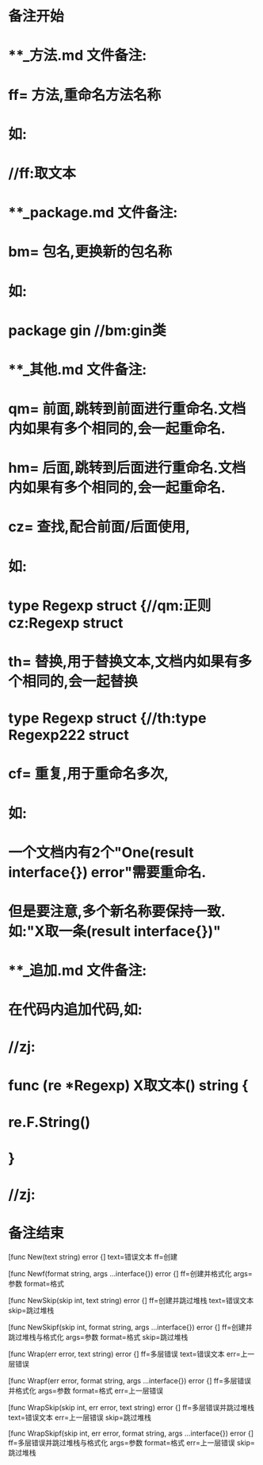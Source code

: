 # 备注开始
# **_方法.md 文件备注:
# ff= 方法,重命名方法名称
# 如:
# //ff:取文本

# **_package.md 文件备注:
# bm= 包名,更换新的包名称 
# 如: 
# package gin //bm:gin类

# **_其他.md 文件备注:
# qm= 前面,跳转到前面进行重命名.文档内如果有多个相同的,会一起重命名.
# hm= 后面,跳转到后面进行重命名.文档内如果有多个相同的,会一起重命名.
# cz= 查找,配合前面/后面使用,
# 如:
# type Regexp struct {//qm:正则 cz:Regexp struct
#
# th= 替换,用于替换文本,文档内如果有多个相同的,会一起替换
# type Regexp struct {//th:type Regexp222 struct
#
# cf= 重复,用于重命名多次,
# 如: 
# 一个文档内有2个"One(result interface{}) error"需要重命名.
# 但是要注意,多个新名称要保持一致. 如:"X取一条(result interface{})"

# **_追加.md 文件备注:
# 在代码内追加代码,如:
# //zj:
# func (re *Regexp) X取文本() string { 
#    re.F.String()
# }
# //zj:
# 备注结束

[func New(text string) error {]
text=错误文本
ff=创建

[func Newf(format string, args ...interface{}) error {]
ff=创建并格式化
args=参数
format=格式

[func NewSkip(skip int, text string) error {]
ff=创建并跳过堆栈
text=错误文本
skip=跳过堆栈

[func NewSkipf(skip int, format string, args ...interface{}) error {]
ff=创建并跳过堆栈与格式化
args=参数
format=格式
skip=跳过堆栈

[func Wrap(err error, text string) error {]
ff=多层错误
text=错误文本
err=上一层错误

[func Wrapf(err error, format string, args ...interface{}) error {]
ff=多层错误并格式化
args=参数
format=格式
err=上一层错误

[func WrapSkip(skip int, err error, text string) error {]
ff=多层错误并跳过堆栈
text=错误文本
err=上一层错误
skip=跳过堆栈

[func WrapSkipf(skip int, err error, format string, args ...interface{}) error {]
ff=多层错误并跳过堆栈与格式化
args=参数
format=格式
err=上一层错误
skip=跳过堆栈
